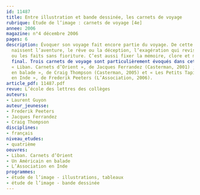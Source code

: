 ```yaml
---
id: 11487
title: Entre illustration et bande dessinée, les carnets de voyage 
rubrique: Étude de l’image : carnets de voyage [4e]
annee: 2006
magazine: n°4 décembre 2006
pages: 6
description: Évoquer son voyage fait encore partie du voyage. De cette évocation
  naissent l’aventure, le rêve ou la déception, l’exagération qui revisite les événements
  ou les faits sans fioriture. C’est aussi fixer la mémoire, clore et mettre un point
  final. Trois carnets de voyage sont particulièrement évoqués dans cet article :
  « Liban. Carnets d’Orient », de Jacques Ferrandez (Casterman, 2001) ; « Un Américain
  en balade », de Craig Thompson (Casterman, 2005) et « Les Petits Tapis », dans « L’Association
  en Inde », de Frederik Peeters (L’Association, 2006).
article_pdf: 11487.pdf
revue: L’école des lettres des collèges
auteurs:
- Laurent Guyon
auteur_jeunesse:
- Frederik Peeters
- Jacques Ferrandez
- Craig Thompson
disciplines:
- français
niveau_etudes:
- quatrième
oeuvres:
- Liban. Carnets d’Orient
- Un Américain en balade
- L’Association en Inde
programmes:
- étude de l’image - illustrations, tableaux
- étude de l’image - bande dessinée
---
```

